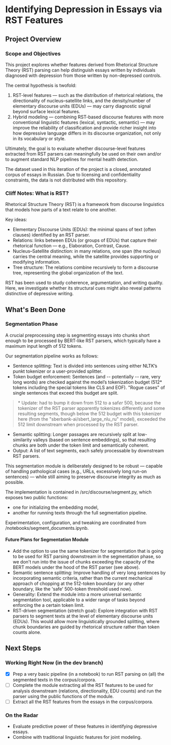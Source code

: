# Identifying Depression in Essays via RST Features

## Project Overview
### Scope and Objectives
This project explores whether features derived from Rhetorical Structure Theory (RST) parsing can help distinguish essays written by individuals diagnosed with depression from those written by non-depressed controls.

The central hypothesis is twofold:
1.	RST-level features — such as the distribution of rhetorical relations, the directionality of nucleus–satellite links, and the density/number of elementary discourse units (EDUs) — may carry diagnostic signal beyond surface lexical features.
2.	Hybrid modeling — combining RST-based discourse features with more conventional linguistic features (lexical, syntactic, semantic) — may improve the reliability of classification and provide richer insight into how depressive language differs in its discourse organization, not only in its vocabulary or style.

Ultimately, the goal is to evaluate whether discourse-level features extracted from RST parsers can meaningfully be used on their own and/or to augment standard NLP pipelines for mental health detection.

The dataset used in this iteration of the project is a closed, annotated corpus of essays in Russian. Due to licensing and confidentiality constraints, the data is not distributed with this repository.

### Cliff Notes: What is RST?
Rhetorical Structure Theory (RST) is a framework from discourse linguistics that models how parts of a text relate to one another.

Key ideas:
* Elementary Discourse Units (EDUs): the minimal spans of text (often clauses) identified by an RST parser.
* Relations: links between EDUs (or groups of EDUs) that capture their rhetorical function — e.g., Elaboration, Contrast, Cause.
* Nucleus–Satellite distinction: in many relations, one span (the nucleus) carries the central meaning, while the satellite provides supporting or modifying information.
* Tree structure: The relations combine recursively to form a discourse tree, representing the global organization of the text.

RST has been used to study coherence, argumentation, and writing quality. Here, we investigate whether its structural cues might also reveal patterns distinctive of depressive writing.

## What's Been Done
### Segmentation Phase
A crucial preprocessing step is segmenting essays into chunks short enough to be processed by BERT-like RST parsers, which typically have a maximum input length of 512 tokens.

Our segmentation pipeline works as follows:
* Sentence splitting: Text is divided into sentences using either NLTK’s punkt tokenizer or a user-provided splitter.
* Token budget enforcement: Sentences (and -- potentially -- rare, very long words) are checked against the model’s tokenization budget (512* tokens including the special tokens like CLS and EOF). "Rogue cases" of single sentences that exceed this budget are split.

>\* Update: had to bump it down from 512 to a saf*er* 500, because the tokenizer of the RST parser apparently tokenizes differently and some resulting segments, though below the 512 budget with this tokenizer here (from the "sberbank-ai/sbert_large_nlu_ru" model), exceeded the 512 limit downstream when processed by the RST parser.

* Semantic splitting: Longer passages are recursively split at low-similarity valleys (based on sentence embeddings), so that resulting chunks are both under the token limit and semantically coherent.
* Output: A list of text segments, each safely processable by downstream RST parsers.

This segmentation module is deliberately designed to be robust — capable of handling pathological cases (e.g., URLs, excessively long run-on sentences) — while still aiming to preserve discourse integrity as much as possible.

The implementation is contained in /src/discourse/segment.py, which exposes two public functions:
* one for initializing the embedding model,
* another for running texts through the full segmentation pipeline.

Experimentation, configuration, and tweaking are coordinated from /notebooks/segment_documents.ipynb.

#### Future Plans for Segmentation Module
* Add the option to use the same tokenizer for segmentation that is going to be used for RST parsing downstream in the segmentation phase, so we don't run into the issue of chunks exceeding the capacity of the BERT models under the hood of the RST parser (see above).
* Semantic sentence splitting: Improve handling of very long sentences by incorporating semantic criteria, rather than the current mechanical approach of chopping at the 512-token boundary (or any other boundary, like the 'safe' 500-token threshold used now).
* Generality: Extend the module into a more universal semantic segmentation tool, applicable to a wider range of tasks beyond enforcing the a certain token limit.
* RST-driven segmentation (stretch goal): Explore integration with RST parsers to segment texts at the level of elementary discourse units (EDUs). This would allow more linguistically grounded splitting, where chunk boundaries are guided by rhetorical structure rather than token counts alone.

## Next Steps
### Working Right Now (in the dev branch)
- [x] Prep a very basic pipeline (in a notebook) to run RST parsing on (all) the segmented texts in the corpus/corpora.
- [ ] Complete the module extracting all the RST features to be used for analysis downstream (relations, directionality, EDU counts) and run the parser using the public functions of the module.
- [ ] Extract all the RST features from the essays in the corpus/corpora.

### On the Radar
* Evaluate predictive power of these features in identifying depressive essays.
* Combine with traditional linguistic features for joint modeling.